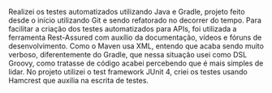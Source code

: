 Realizei os testes automatizados utilizando Java e Gradle, projeto feito desde o início utilizando Git e sendo refatorado no decorrer do tempo. Para facilitar a criação dos testes automatizados para APIs, foi utilizada a ferramenta Rest-Assured com auxílio da documentação, vídeos e fóruns de desenvolvimento. Como o Maven usa XML, entendo que acaba sendo muito verboso, diferentemente do Gradle, que nessa situação usei como DSL Groovy, como tratasse de código acabei percebendo que é mais simples de lidar. No projeto utilizei o test framework JUnit 4, criei os testes usando Hamcrest que auxilia na escrita de testes.
